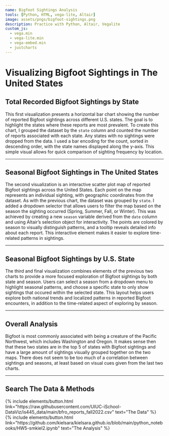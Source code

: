 ```yaml
---
name: Bigfoot Sightings Analysis
tools: [Python, HTML, vega-lite, Altair]
image: assets/pngs/bigfoot-sightings.png
description: Practice with Python, Altair, Vegalite
custom_js:
  - vega.min
  - vega-lite.min
  - vega-embed.min
  - justcharts
---
```


# Visualizing Bigfoot Sightings in The United States

## Total Recorded Bigfoot Sightings by State
<vegachart schema-url="{{ site.baseurl }}/assets/json/chart1.json" style="width: 100%"></vegachart>
This first visualization presents a horizontal bar chart showing the number of reported Bigfoot sightings across different U.S. states. The goal is to highlight the states where these reports are most prevalent. To create this chart, I grouped the dataset by the <code>state</code> column and counted the number of reports associated with each state. Any states with no sightings were dropped from the data. I used a bar encoding for the count, sorted in descending order, with the state names displayed along the y-axis. This simple visual allows for quick comparison of sighting frequency by location.

<hr>

## Seasonal Bigfoot Sightings in The United States
<vegachart schema-url="{{ site.baseurl }}/assets/json/chart2.json" style="width: 100%"></vegachart>
The second visualization is an interactive scatter plot map of reported Bigfoot sightings across the United States. Each point on the map represents an individual sighting, with geographic coordinates from the dataset. As with the previous chart, the dataset was grouped by <code>state</code>. I added a dropdown selector that allows users to filter the map based on the season the sighting occurred (Spring, Summer, Fall, or Winter). This was achieved by creating a new <code>season</code> variable derived from the <code>date</code> column and using Altair’s selection object for interactivity. The points are colored by season to visually distinguish patterns, and a tooltip reveals detailed info about each report. This interactive element makes it easier to explore time-related patterns in sightings.

<hr>

## Seasonal Bigfoot Sightings by U.S. State
<vegachart schema-url="{{ site.baseurl }}/assets/json/chart3.json" style="width: 100%"></vegachart>
The third and final visualization combines elements of the previous two charts to provide a more focused exploration of Bigfoot sightings by both state and season. Users can select a season from a dropdown menu to highlight seasonal patterns, and choose a specific state to only show sightings that occured within the selected state. This layout helps users explore both national trends and localized patterns in reported Bigfoot encounters, in addition to the time-related aspect of exploring by season.

<hr>

## Overall Analysis
Bigfoot is most commonly associated with being a creature of the Pacific Northwest, which includes Washington and Oregon. It makes sense then that these two states are in the top 5 of states with Bigfoot sightings and have a large amount of sightings visually grouped together on the two maps. There does not seem to be too much of a correlation between sightings and seasons, at least based on visual cues given from the last two charts.

<hr>

## Search The Data & Methods

<div class="left">
{% include elements/button.html link="https://raw.githubusercontent.com/UIUC-iSchool-DataViz/is445_data/main/bfro_reports_fall2022.csv" text="The Data" %}
</div>

<div class="left">
{% include elements/button.html link="https://github.com/kielsara/kielsara.github.io/blob/main/python_notebooks/HW5-smkiel2.ipynb" text="The Analysis" %}
</div>
